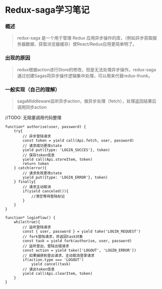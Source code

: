 # Redux-saga学习笔记

### 概述
> redux-saga 是一个用于管理 Redux 应用异步操作的库，（例如异步获取服务器数据、获取浏览器缓存）使React/Redux应用更简单明了。

### 出现的原因
> redux根据action进行Store的修改，但是无法处理异步操作。redux-saga通过创建Sagas将异步操作逻辑集中处理，可以用来代替redux-thunk。

### 一般实现（自己的理解）
> sagaMiddleware监听异步action，做异步处理（fetch），处理返回结果后调用同步action

//TODO: 无阻塞调用代码整理
```
function* authorise(user, password) {
    try{
        // 异步登陆请求
        const token = yield call(Api.fetch, user, password)
        // 请求成功更改state
        yield put({type: 'LOGIN_SUCCES'}, token)
        // 保存token信息
        yield call(Api.storeItem, token)
        return token
    } catch(error){
        // 请求失败更改state
        yield put({type: 'LOGIN_ERROR'}, token)
    } finally{
        // 请求主动取消
        if(yield canceled()){
            //清空等待登陆标记
        }
    }
}

function* loginFlow() {
    while(true){
        // 监听登陆请求
        const { user, password } = yield take('LOGIN_REQUEST')
        // fork登陆请求，并返回task对象
        const task = yield fork(authorise, user, password)
        // 监听登出、登陆出错请求
        const action = yield take(['LOGOUT', 'LOGIN_ERROR'])
        // 如果捕获到登出请求，主动取消登录请求
        if(action.type === 'LOGOUT')
            yield cancel(task)
        // 请出token信息
        yield call(Api.clearItem, token)
    }
}

```
